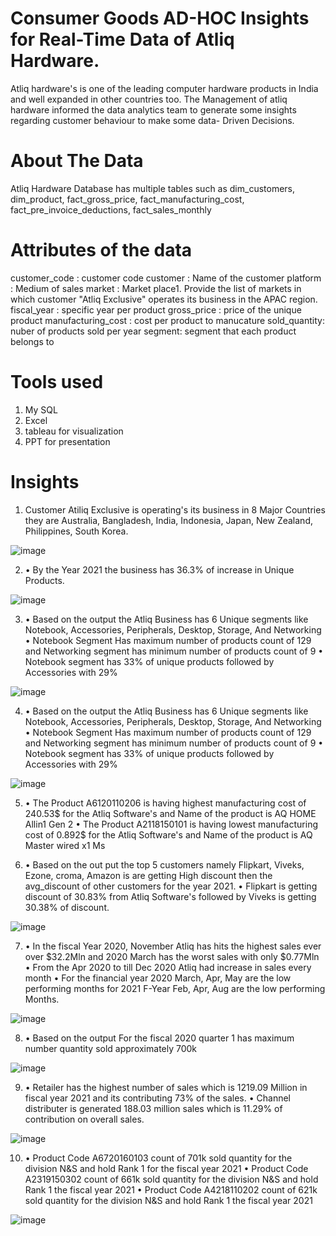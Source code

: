 # Consumer Goods AD-HOC Insights for Real-Time Data of Atliq Hardware.  
Atliq hardware's is one of the leading computer hardware products in India and well expanded in other countries too.
The Management of atliq hardware informed the data analytics team to generate some insights regarding customer behaviour to make some data- Driven Decisions.

# About The Data

Atliq Hardware Database has multiple tables such as dim_customers, dim_product, fact_gross_price, fact_manufacturing_cost, fact_pre_invoice_deductions,
fact_sales_monthly

# Attributes of the data

customer_code	: customer code
customer   : Name of the customer 
platform	: Medium of sales
market	: Market place1. Provide the list of markets in which customer 
"Atliq Exclusive" operates its business in the APAC 
region.
fiscal_year	: specific year per product
gross_price : price of the unique product
manufacturing_cost : cost per product to manucature
sold_quantity: nuber of products sold per year
segment: segment that each product belongs to

# Tools used

1) My SQL
2) Excel 
3) tableau for visualization
4) PPT for presentation

# Insights

1) Customer Atiliq Exclusive is operating's its business in 8 Major Countries they are 
Australia, Bangladesh, India, Indonesia, Japan, New Zealand, Philippines, South Korea.

![image](https://user-images.githubusercontent.com/115528472/224950040-447683eb-4001-46cf-89ed-a2226fd08abe.png)

2) • By the Year 2021 the business has 36.3% of increase in Unique Products.

![image](https://user-images.githubusercontent.com/115528472/224950087-e57d203b-3885-43bc-9774-e90a37e3cf0f.png)

3) • Based on the output the Atliq Business has 6 Unique segments like Notebook, Accessories, 
Peripherals, Desktop, Storage, And Networking
• Notebook Segment Has maximum number of products count of 129 and Networking segment has 
minimum number of products count of 9
• Notebook segment has 33% of unique products followed by Accessories with 29%

![image](https://user-images.githubusercontent.com/115528472/224950165-12a233bf-733e-4a9f-bf3e-04205bbf250d.png)


4) • Based on the output the Atliq Business has 6 Unique segments like Notebook, Accessories, 
Peripherals, Desktop, Storage, And Networking
• Notebook Segment Has maximum number of products count of 129 and Networking segment has 
minimum number of products count of 9
• Notebook segment has 33% of unique products followed by Accessories with 29%

![image](https://user-images.githubusercontent.com/115528472/224950234-1b576af7-b88b-41c4-9dd9-4245a82ca78b.png)


5) • The Product A6120110206 is having highest manufacturing cost of 240.53$ for the Atliq
Software's and Name of the product is AQ HOME Allin1 Gen 2
• The Product A2118150101 is having lowest manufacturing cost of 0.892$ for the Atliq Software's 
and Name of the product is AQ Master wired x1 Ms



6) • Based on the out put the top 5 customers namely Flipkart, Viveks, Ezone, croma, Amazon is are 
getting High discount then the avg_discount of other customers for the year 2021. 
• Flipkart is getting discount of 30.83% from Atliq Software's followed by Viveks is getting 30.38% 
of discount.

![image](https://user-images.githubusercontent.com/115528472/224950424-d122b6e3-d2f0-411e-b6fb-785946332d5b.png)


7) • In the fiscal Year 2020, November Atliq has hits the highest sales ever 
over $32.2Mln and 2020 March has the worst sales with only $0.77Mln 
• From the Apr 2020 to till Dec 2020 Atliq had increase in sales every 
month 
• For the financial year 2020 March, Apr, May are the low performing 
months for 2021 F-Year Feb, Apr, Aug are the low performing Months.

![image](https://user-images.githubusercontent.com/115528472/224950506-9ef6a78d-9acd-4dc1-836d-b02d23506665.png)


8) • Based on the output For the fiscal 2020 quarter 
1 has maximum number quantity sold 
approximately 700k

![image](https://user-images.githubusercontent.com/115528472/224950816-855268fb-ab56-432a-ad4f-583045a69955.png)

9) • Retailer has the highest number of sales which is 1219.09 Million in fiscal year 2021 and its 
contributing 73% of the sales. 
• Channel distributer is generated 188.03 million sales which is 11.29% of contribution on overall 
sales.

![image](https://user-images.githubusercontent.com/115528472/224951061-92033883-4067-477a-92ef-58add89e5feb.png)


10) • Product Code A6720160103 count of 701k sold quantity for the division N&S and hold Rank 1 for 
the fiscal year 2021 
• Product Code A2319150302 count of 661k sold quantity for the division N&S and hold Rank 1 the 
fiscal year 2021 
• Product Code A4218110202 count of 621k sold quantity for the division N&S and hold Rank 1 the 
fiscal year 2021

![image](https://user-images.githubusercontent.com/115528472/224951120-e2065bf8-70f5-4788-a8c1-55a18c32abdb.png)



  





